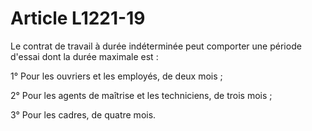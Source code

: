 # Article L1221-19

Le contrat de travail à durée indéterminée peut comporter une période d'essai dont la durée maximale est : 

1° Pour les ouvriers et les employés, de deux mois ; 

2° Pour les agents de maîtrise et les techniciens, de trois mois ; 

3° Pour les cadres, de quatre mois.